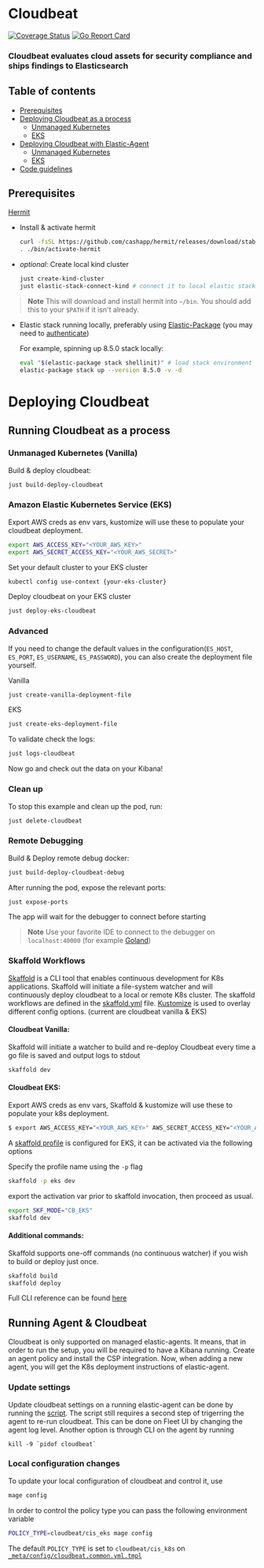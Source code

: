 # Cloudbeat
[![Coverage Status](https://coveralls.io/repos/github/elastic/cloudbeat/badge.svg?branch=main)](https://coveralls.io/github/elastic/cloudbeat?branch=main)
[![Go Report Card](https://goreportcard.com/badge/github.com/elastic/cloudbeat)](https://goreportcard.com/report/github.com/elastic/cloudbeat)

### Cloudbeat evaluates cloud assets for security compliance and ships findings to Elasticsearch

## Table of contents
- [Prerequisites](#prerequisites)
- [Deploying Cloudbeat as a process](#deploying-cloudbeat)
  - [Unmanaged Kubernetes](#clean-up)
  - [EKS](#remote-debugging)
- [Deploying Cloudbeat with Elastic-Agent](#skaffold-workflows)
  - [Unmanaged Kubernetes](#clean-up)
  - [EKS](#remote-debugging)
- [Code guidelines](#code-guidelines)


## Prerequisites
[Hermit](https://cashapp.github.io/hermit/usage/get-started/)

- Install & activate hermit
  ```zsh
  curl -fsSL https://github.com/cashapp/hermit/releases/download/stable/install.sh | /bin/bash
  . ./bin/activate-hermit
  ```
- _optional:_ Create local kind cluster
  ```zsh
  just create-kind-cluster
  just elastic-stack-connect-kind # connect it to local elastic stack
  ```

>**Note**
This will download and install hermit into `~/bin`. You should add this to your `$PATH` if it isn't already.

- Elastic stack running locally, preferably using [Elastic-Package](https://github.com/elastic/elastic-package) (you may need to [authenticate](https://docker-auth.elastic.co/github_auth))

  For example, spinning up 8.5.0 stack locally:

  ```zsh
  eval "$(elastic-package stack shellinit)" # load stack environment variables using
  elastic-package stack up --version 8.5.0 -v -d
  ```


# Deploying Cloudbeat
## Running Cloudbeat as a process
### Unmanaged Kubernetes (Vanilla)
Build & deploy cloudbeat:

```zsh
just build-deploy-cloudbeat
```

### Amazon Elastic Kubernetes Service (EKS)
Export AWS creds as env vars, kustomize will use these to populate your cloudbeat deployment.
```zsh
export AWS_ACCESS_KEY="<YOUR_AWS_KEY>"
export AWS_SECRET_ACCESS_KEY="<YOUR_AWS_SECRET>"
```

Set your default cluster to your EKS cluster
```zsh
kubectl config use-context {your-eks-cluster}
```

Deploy cloudbeat on your EKS cluster
```zsh
just deploy-eks-cloudbeat
````

### Advanced

If you need to change the default values in the configuration(`ES_HOST`, `ES_PORT`, `ES_USERNAME`, `ES_PASSWORD`), you can
also create the deployment file yourself.

Vanilla
```zsh
just create-vanilla-deployment-file
```

EKS
```zsh
just create-eks-deployment-file
```

To validate check the logs:
```zsh
just logs-cloudbeat
```

Now go and check out the data on your Kibana!

### Clean up

To stop this example and clean up the pod, run:
```zsh
just delete-cloudbeat
```

### Remote Debugging

Build & Deploy remote debug docker:

```zsh
just build-deploy-cloudbeat-debug
```

After running the pod, expose the relevant ports:
```zsh
just expose-ports
```

The app will wait for the debugger to connect before starting

>**Note**
Use your favorite IDE to connect to the debugger on `localhost:40000` (for example [Goland](https://www.jetbrains.com/help/go/attach-to-running-go-processes-with-debugger.html#step-3-create-the-remote-run-debug-configuration-on-the-client-computer))


### Skaffold Workflows
[Skaffold](https://skaffold.dev/) is a CLI tool that enables continuous development for K8s applications. Skaffold will initiate a file-system watcher and will continuously deploy cloudbeat to a local or remote K8s cluster. The skaffold workflows are defined in the [skaffold.yml](skaffold.yml) file.
[Kustomize](https://kustomize.io/) is used to overlay different config options. (current are cloudbeat vanilla & EKS)

#### Cloudbeat Vanilla:
Skaffold will initiate a watcher to build and re-deploy Cloudbeat every time a go file is saved and output logs to stdout
```zsh
skaffold dev
```

#### Cloudbeat EKS:
Export AWS creds as env vars, Skaffold & kustomize will use these to populate your k8s deployment.
```zsh
$ export AWS_ACCESS_KEY="<YOUR_AWS_KEY>" AWS_SECRET_ACCESS_KEY="<YOUR_AWS_SECRET>"
```
A [skaffold profile](https://skaffold.dev/docs/environment/profiles/) is configured for EKS, it can be activated via the following options

Specify the profile name using the `-p` flag
```zsh
skaffold -p eks dev
```

export the activation var prior to skaffold invocation, then proceed as usual.
```zsh
export SKF_MODE="CB_EKS"
skaffold dev
```
#### Additional commands:

Skaffold supports one-off commands (no continuous watcher) if you wish to build or deploy just once.
```zsh
skaffold build
skaffold deploy
```
Full CLI reference can be found [here](https://skaffold.dev/docs/references/cli/)
## Running Agent & Cloudbeat
Cloudbeat is only supported on managed elastic-agents. It means, that in order to run the setup, you will be required to have a Kibana running.
Create an agent policy and install the CSP integration. Now, when adding a new agent, you will get the K8s deployment instructions of elastic-agent.

### Update settings
Update cloudbeat settings on a running elastic-agent can be done by running the [script](/scripts/remote_edit_config.sh).
The script still requires a second step of trigerring the agent to re-run cloudbeat.
This can be done on Fleet UI by changing the agent log level.
Another option is through CLI on the agent by running
```
kill -9 `pidof cloudbeat`
```

### Local configuration changes
To update your local configuration of cloudbeat and control it, use
```sh
mage config
```

In order to control the policy type you can pass the following environment variable
```sh
POLICY_TYPE=cloudbeat/cis_eks mage config
```

The default `POLICY_TYPE` is set to `cloudbeat/cis_k8s` on [`_meta/config/cloudbeat.common.yml.tmpl`](_meta/config/cloudbeat.common.yml.tmpl)


